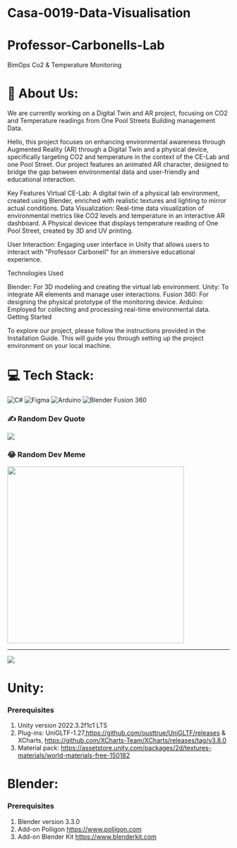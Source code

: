# Casa-0019-Data-Visualisation

# Professor-Carbonells-Lab
BimOps Co2 &amp; Temperature Monitoring
# 💫 About Us:
We are currently working on a Digital Twin and AR project, focusing on CO2 and Temperature readings from One Pool Streets Building management Data.

Hello, this  project focuses on enhancing environmental awareness through Augmented Reality (AR) through a Digital Twin and a physical device, specifically targeting CO2  and temperature in the context of the CE-Lab and one Pool Street. Our project features an animated AR character, designed to bridge the gap between environmental data and user-friendly and educational interaction.

Key Features
Virtual CE-Lab: A digital twin of a physical lab environment, created using Blender, enriched with realistic textures and lighting to mirror actual conditions.
Data Visualization: Real-time data visualization of environmental metrics like CO2 levels and temperature in an interactive AR dashboard.
A Physical devicee that displays temperature reading of One Pool Street, created by 3D and UV printing.

User Interaction: Engaging user interface in Unity that allows users to interact with "Professor Carbonell" for an immersive educational experience.

Technologies Used

Blender: For 3D modeling and creating the virtual lab environment.
Unity: To integrate AR elements and manage user interactions.
Fusion 360: For designing the physical prototype of the monitoring device.
Arduino: Employed for collecting and processing real-time environmental data.
Getting Started

To explore our project, please follow the instructions provided in the Installation Guide. This will guide you through setting up the project environment on your local machine.

# 💻 Tech Stack:
![C#](https://img.shields.io/badge/c%23-%23239120.svg?style=for-the-badge&logo=csharp&logoColor=white) ![Figma](https://img.shields.io/badge/figma-%23F24E1E.svg?style=for-the-badge&logo=figma&logoColor=white) ![Arduino](https://img.shields.io/badge/-Arduino-00979D?style=for-the-badge&logo=Arduino&logoColor=white) ![Blender](https://img.shields.io/badge/blender-%23F5792A.svg?style=for-the-badge&logo=blender&logoColor=white)
Fusion 360


### ✍️ Random Dev Quote
![](https://quotes-github-readme.vercel.app/api?type=horizontal&theme=radical)

### 😂 Random Dev Meme
<img src='https://randommeme-five.vercel.app/' style="height: 400px;"/>

---
[![](https://visitcount.itsvg.in/api?id=Emer3ld&icon=0&color=0)](https://visitcount.itsvg.in)

<!-- Proudly created with GPRM ( https://gprm.itsvg.in ) -->


# Unity:
### Prerequisites
1. Unity version 2022.3.2f1c1 LTS
2. Plug-ins: UniGLTF-1.27,https://github.com/ousttrue/UniGLTF/releases & XCharts, https://github.com/XCharts-Team/XCharts/releases/tag/v3.8.0
3. Material pack: https://assetstore.unity.com/packages/2d/textures-materials/world-materials-free-150182

# Blender:
### Prerequisites 
1. Blender version 3.3.0
2. Add-on Poliigon https://www.poliigon.com
3. Add-on Blender Kit https://www.blenderkit.com
